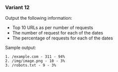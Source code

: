 ### Variant 12
Output the following information:

* Top 10 URLs as per number of requests
* The number of request for each of the dates
* The percentage of requests for each of the dates

Sample output:

```
1. /example.com - 311 - 94%
2. /img/image.png - 10 - 3%
3. /robots.txt - 9 - 3%
```
